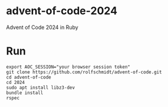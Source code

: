 # advent-of-code-2024

Advent of Code 2024 in Ruby

# Run

```
export AOC_SESSION="your browser session token"
git clone https://github.com/rolfschmidt/advent-of-code.git
cd advent-of-code
cd 2024
sudo apt install libz3-dev
bundle install
rspec
```
